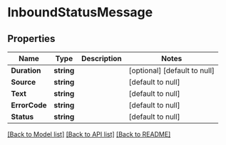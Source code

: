 # InboundStatusMessage

## Properties
Name | Type | Description | Notes
------------ | ------------- | ------------- | -------------
**Duration** | **string** |  | [optional] [default to null]
**Source** | **string** |  | [default to null]
**Text** | **string** |  | [default to null]
**ErrorCode** | **string** |  | [default to null]
**Status** | **string** |  | [default to null]

[[Back to Model list]](../README.md#documentation-for-models) [[Back to API list]](../README.md#documentation-for-api-endpoints) [[Back to README]](../README.md)


